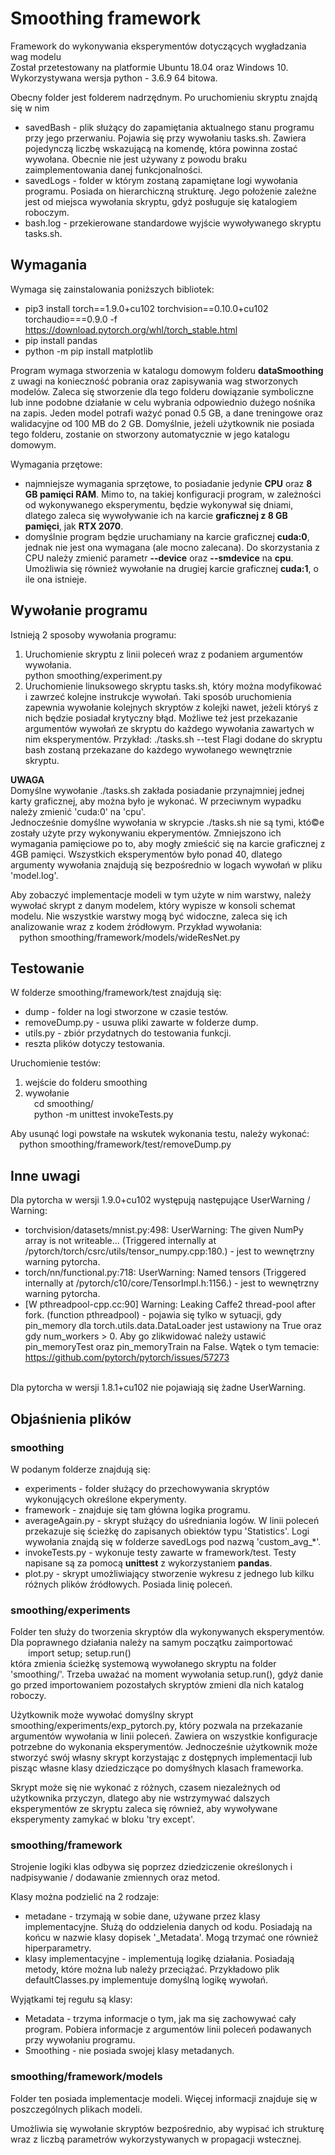 
# Smoothing framework

Framework do wykonywania eksperymentów dotyczących wygładzania wag modelu<br>
Został przetestowany na platformie Ubuntu 18.04 oraz Windows 10. Wykorzystywana wersja python - 3.6.9 64 bitowa.

Obecny folder jest folderem nadrzędnym. Po uruchomieniu skryptu znajdą się w nim
* savedBash - plik służący do zapamiętania aktualnego stanu programu przy jego przerwaniu. Pojawia się przy wywołaniu tasks.sh. Zawiera pojedynczą liczbę wskazującą na komendę, która powinna zostać wywołana. Obecnie nie jest używany z powodu braku zaimplementowania danej funkcjonalności.
* savedLogs - folder w którym zostaną zapamiętane logi wywołania programu. Posiada on hierarchiczną strukturę. Jego położenie zależne jest od miejsca wywołania skryptu, gdyż posługuje się katalogiem roboczym. 
* bash.log - przekierowane standardowe wyjście wywoływanego skryptu tasks.sh.

## Wymagania 

Wymaga się zainstalowania poniższych bibliotek:
* pip3 install torch==1.9.0+cu102 torchvision==0.10.0+cu102 torchaudio===0.9.0 -f https://download.pytorch.org/whl/torch_stable.html
* pip install pandas
* python -m pip install matplotlib

Program wymaga stworzenia w katalogu domowym folderu **dataSmoothing** z uwagi na konieczność pobrania oraz zapisywania wag stworzonych modelów.
Zaleca się stworzenie dla tego folderu dowiązanie symboliczne lub inne podobne działanie w celu wybrania odpowiednio dużego nośnika na zapis.
Jeden model potrafi ważyć ponad 0.5 GB, a dane treningowe oraz walidacyjne od 100 MB do 2 GB.
Domyślnie, jeżeli użytkownik nie posiada tego folderu, zostanie on stworzony automatycznie w jego katalogu domowym.

Wymagania przętowe:
* najmniejsze wymagania sprzętowe, to posiadanie jedynie **CPU** oraz **8 GB pamięci RAM**. Mimo to, na takiej konfiguracji program, w zależności od wykonywanego eksperymentu, będzie wykonywał się dniami, dlatego zaleca się wywoływanie ich na karcie **graficznej z 8 GB pamięci**, jak **RTX 2070**.
* domyślnie program będzie uruchamiany na karcie graficznej **cuda:0**, jednak nie jest ona wymagana (ale mocno zalecana). Do skorzystania z CPU należy zmienić parametr **--device** oraz **--smdevice** na **cpu**. Umożliwia się również wywołanie na drugiej karcie graficznej **cuda:1**, o ile ona istnieje.

## Wywołanie programu

Istnieją 2 sposoby wywołania programu:
1. Uruchomienie skryptu z linii poleceń wraz z podaniem argumentów wywołania. <br>
    python smoothing/experiment.py
2. Uruchomienie linuksowego skryptu tasks.sh, który można modyfikować i zawrzeć kolejne instrukcje wywołań. Taki sposób uruchomienia zapewnia wywołanie kolejnych skryptów z kolejki nawet, jeżeli któryś z nich będzie posiadał krytyczny błąd.
Możliwe też jest przekazanie argumentów wywołań ze skryptu do każdego wywołania zawartych w nim eksperymentów. Przykład:
    ./tasks.sh --test
Flagi dodane do skryptu bash zostaną przekazane do każdego wywołanego wewnętrznie skryptu.

__UWAGA__ <br>
Domyślne wywołanie ./tasks.sh zakłada posiadanie przynajmniej jednej karty graficznej, aby można było je wykonać. 
W przeciwnym wypadku należy zmienić 'cuda:0' na 'cpu'. <br>
Jednocześnie domyślne wywołania w skrypcie ./tasks.sh nie są tymi, któ©e zostały użyte przy wykonywaniu ekperymentów.
Zmniejszono ich wymagania pamięciowe po to, aby mogły zmieścić się na karcie graficznej z 4GB pamięci.
Wszystkich eksperymentów było ponad 40, dlatego argumenty wywołania znajdują się bezpośrednio w logach wywołań w pliku 'model.log'.


Aby zobaczyć implementacje modeli w tym użyte w nim warstwy, należy wywołać skrypt z danym modelem, który wypisze w konsoli schemat modelu. Nie wszystkie warstwy mogą być widoczne, zaleca się ich analizowanie wraz z kodem źródłowym.
Przykład wywołania: <br>
&emsp;python smoothing/framework/models/wideResNet.py

## Testowanie

W folderze smoothing/framework/test znajdują się:
* dump - folder na logi stworzone w czasie testów.
* removeDump.py - usuwa pliki zawarte w folderze dump.
* utils.py - zbiór przydatnych do testowania funkcji.
* reszta plików dotyczy testowania. 

Uruchomienie testów:
1. wejście do folderu smoothing <br>
2. wywołanie <br>
    &emsp;cd smoothing/ <br>
    &emsp;python -m unittest invokeTests.py

Aby usunąć logi powstałe na wskutek wykonania testu, należy wykonać: <br>
&emsp;python smoothing/framework/test/removeDump.py 

## Inne uwagi

Dla pytorcha w wersji 1.9.0+cu102 występują następujące UserWarning / Warning:
+ torchvision/datasets/mnist.py:498: UserWarning: The given NumPy array is not writeable... (Triggered internally at  /pytorch/torch/csrc/utils/tensor_numpy.cpp:180.) - jest to wewnętrzny warning pytorcha.
+ torch/nn/functional.py:718: UserWarning: Named tensors (Triggered internally at  /pytorch/c10/core/TensorImpl.h:1156.) - jest to wewnętrzny warning pytorcha.
+ [W pthreadpool-cpp.cc:90] Warning: Leaking Caffe2 thread-pool after fork. (function pthreadpool) - pojawia się tylko w sytuacji, gdy pin_memory dla torch.utils.data.DataLoader jest ustawiony na True oraz gdy num_workers > 0. Aby go zlikwidować należy ustawić pin_memoryTest oraz pin_memoryTrain na False. Wątek o tym temacie: https://github.com/pytorch/pytorch/issues/57273

<br>
Dla pytorcha w wersji 1.8.1+cu102 nie pojawiają się żadne UserWarning.


## Objaśnienia plików

### **smoothing**

W podanym folderze znajdują się:
* experiments - folder służący do przechowywania skryptów wykonujących określone ekperymenty.
* framework - znajduje się tam główna logika programu.
* averageAgain.py - skrypt służący do uśredniania logów. W linii poleceń przekazuje się ścieżkę do zapisanych obiektów typu 'Statistics'. Logi wywołania znajdą się w folderze savedLogs pod nazwą 'custom_avg_*'.
* invokeTests.py - wykonuje testy zawarte w framework/test. Testy napisane są za pomocą **unittest** z wykorzystaniem **pandas**.
* plot.py - skrypt umożliwiający stworzenie wykresu z jednego lub kilku różnych plików źródłowych. Posiada linię poleceń.

### **smoothing/experiments**

Folder ten służy do tworzenia skryptów dla wykonywanych eksperymentów.
Dla poprawnego działania należy na samym początku zaimportować <br>
&emsp;&emsp;import setup; setup.run()<br>
która zmienia ścieżkę systemową wywołanego skryptu na folder 'smoothing/'. Trzeba uważać na moment wywołania setup.run(), gdyż danie go przed importowaniem pozostałych skryptów zmieni dla nich katalog roboczy.

Użytkownik może wywołać domyślny skrypt smoothing/experiments/exp_pytorch.py, który pozwala na przekazanie argumentów wywołania w linii poleceń. Zawiera on wszystkie konfiguracje potrzebne do wykonania eksperymentów. Jednocześnie użytkownik może stworzyć swój własny skrypt korzystając z dostępnych implementacji lub pisząc własne klasy dziedziczące po domyśłnych klasach frameworka.

Skrypt może się nie wykonać z różnych, czasem niezależnych od użytkownika przyczyn, dlatego aby nie wstrzymywać dalszych eksperymentów ze skryptu zaleca się również, aby wywoływane eksperymenty zamykać w bloku 'try except'.

### **smoothing/framework**

Strojenie logiki klas odbywa się poprzez dziedziczenie określonych i nadpisywanie / dodawanie zmiennych oraz metod.

Klasy można podzielić na 2 rodzaje:
* metadane - trzymają w sobie dane, używane przez klasy implementacyjne. Służą do oddzielenia danych od kodu. Posiadają na końcu w nazwie klasy dopisek '_Metadata'. Mogą trzymać one również hiperparametry.
* klasy implementacyjne - implementują logikę działania. Posiadają metody, które można lub należy przeciążać. Przykładowo plik defaultClasses.py implementuje domyślną logikę wywołań.

Wyjątkami tej regułu są klasy:
* Metadata - trzyma informacje o tym, jak ma się zachowywać cały program. Pobiera informacje z argumentów linii poleceń podawanych przy wywołaniu programu.
* Smoothing - nie posiada swojej klasy metadanych.


### **smoothing/framework/models**

Folder ten posiada implementacje modeli. Więcej informacji znajduje się w poszczególnych plikach modeli.<br>

Umożliwia się wywołanie skryptów bezpośrednio, aby wypisać ich strukturę wraz z liczbą parametrów wykorzystywanych w propagacji wstecznej.
